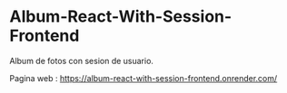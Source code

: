 # Album-React-With-Session-Frontend
Album de fotos con sesion de usuario.

Pagina web : https://album-react-with-session-frontend.onrender.com/
